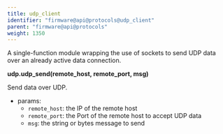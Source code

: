 ```yaml
---
title: udp_client
identifier: "firmware@api@protocols@udp_client"
parent: "firmware@api@protocols"
weight: 1350
---
```


A single-function module wrapping the use of sockets to send UDP data over an already active data connection.

**udp.udp_send(remote_host, remote_port, msg)**

Send data over UDP.

- params:
  - `remote_host`: the IP of the remote host
  - `remote_port`: the Port of the remote host to accept UDP data
  - `msg`: the string or bytes message to send
